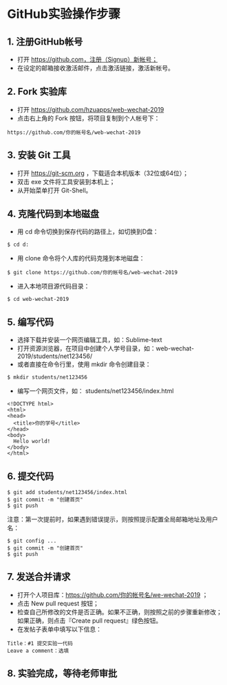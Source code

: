 # GitHub实验操作步骤

## 1. 注册GitHub帐号

- 打开 https://github.com，注册（Signup）新帐号；
- 在设定的邮箱接收激活邮件，点击激活链接，激活新帐号。

## 2. Fork 实验库

- 打开 https://github.com/hzuapps/web-wechat-2019 
- 点击右上角的 Fork 按钮，将项目复制到个人帐号下：

```  
https://github.com/你的帐号名/web-wechat-2019
```  

## 3. 安装 Git 工具

- 打开 https://git-scm.org ，下载适合本机版本（32位或64位）；
- 双击 exe 文件将工具安装到本机上；
- 从开始菜单打开 Git-Shell。

## 4. 克隆代码到本地磁盘

- 用 cd 命令切换到保存代码的路径上，如切换到D盘：   
```   
$ cd d: 
```   
- 用 clone 命令将个人库的代码克隆到本地磁盘：  
```   
$ git clone https://github.com/你的帐号名/web-wechat-2019
```   
- 进入本地项目源代码目录：  
```   
$ cd web-wechat-2019
```   

## 5. 编写代码

- 选择下载并安装一个网页编辑工具，如：Sublime-text
- 打开资源浏览器，在项目中创建个人学号目录，如：web-wechat-2019/students/net123456/
- 或者直接在命令行里，使用 mkdir 命令创建目录：  
```   
$ mkdir students/net123456 
```   
- 编写一个网页文件，如： students/net123456/index.html   
```  
<!DOCTYPE html>
<html>
<head>
  <title>你的学号</title>
</head>
<body>
  Hello world!
</body>
</html>
```  
## 6. 提交代码

```  
$ git add students/net123456/index.html
$ git commit -m "创建首页"
$ git push
```  

注意：第一次提前时，如果遇到错误提示，则按照提示配置全局邮箱地址及用户名：

```  
$ git config ...
$ git commit -m "创建首页"
$ git push
``` 

## 7. 发送合并请求

- 打开个人项目库：https://github.com/你的帐号名/we-wechat-2019 ；
- 点击 New pull request 按钮；
- 检查自己所修改的文件是否正确。如果不正确，则按照之前的步骤重新修改；如果正确，则点击『Create pull request』绿色按钮。
- 在发帖子表单中填写以下信息：
```  
Title：#1 提交实验一代码
Leave a comment：选填
```  

## 8. 实验完成，等待老师审批
